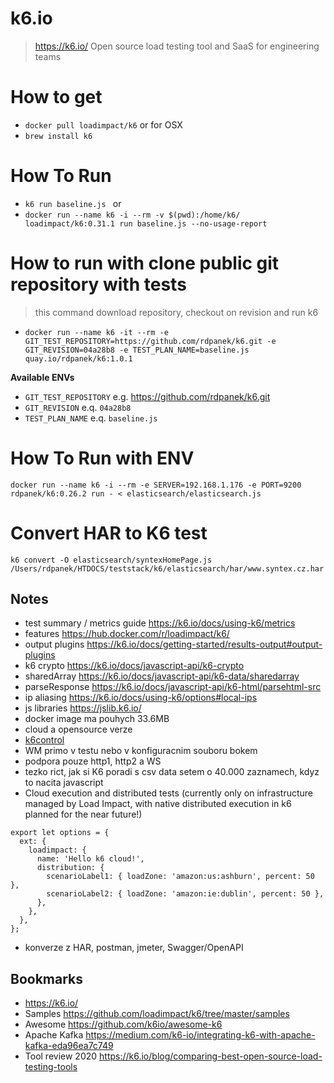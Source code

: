 # k6.io
> https://k6.io/ Open source load testing tool and SaaS for engineering teams


# How to get
- `docker pull loadimpact/k6` or for OSX
- `brew install k6`

# How To Run
- `k6 run baseline.js ` or
- `docker run --name k6 -i --rm -v $(pwd):/home/k6/ loadimpact/k6:0.31.1 run baseline.js --no-usage-report`

# How to run with clone public git repository with tests
> this command download repository, checkout on revision and run k6
- `docker run --name k6 -it --rm -e GIT_TEST_REPOSITORY=https://github.com/rdpanek/k6.git -e GIT_REVISION=04a28b8 -e TEST_PLAN_NAME=baseline.js quay.io/rdpanek/k6:1.0.1`

**Available ENVs**
- `GIT_TEST_REPOSITORY` e.g. https://github.com/rdpanek/k6.git
- `GIT_REVISION` e.q. `04a28b8`
- `TEST_PLAN_NAME` e.q. `baseline.js`

# How To Run with ENV
`docker run --name k6 -i --rm -e SERVER=192.168.1.176 -e PORT=9200 rdpanek/k6:0.26.2 run - < elasticsearch/elasticsearch.js`

# Convert HAR to K6 test
`k6 convert -O elasticsearch/syntexHomePage.js /Users/rdpanek/HTDOCS/teststack/k6/elasticsearch/har/www.syntex.cz.har`

## Notes

- test summary / metrics guide https://k6.io/docs/using-k6/metrics
- features https://hub.docker.com/r/loadimpact/k6/
- output plugins https://k6.io/docs/getting-started/results-output#output-plugins
- k6 crypto https://k6.io/docs/javascript-api/k6-crypto
- sharedArray https://k6.io/docs/javascript-api/k6-data/sharedarray
- parseResponse https://k6.io/docs/javascript-api/k6-html/parsehtml-src
- ip aliasing https://k6.io/docs/using-k6/options#local-ips
- js libraries https://jslib.k6.io/
- docker image ma pouhych 33.6MB
- cloud a opensource verze
- [k6control](https://k6.io/blog/building-a-ui-for-the-k6-load-testing-tool)
- WM primo v testu nebo v konfiguracnim souboru bokem
- podpora pouze http1, http2 a WS
- tezko rict, jak si K6 poradi s csv data setem o 40.000 zaznamech, kdyz to nacita javascript
- Cloud execution and distributed tests (currently only on infrastructure managed by Load Impact, with native distributed execution in k6 planned for the near future!)
```
export let options = {
  ext: {
    loadimpact: {
      name: 'Hello k6 cloud!',
      distribution: {
        scenarioLabel1: { loadZone: 'amazon:us:ashburn', percent: 50 },
        scenarioLabel2: { loadZone: 'amazon:ie:dublin', percent: 50 },
      },
    },
  },
};
```
- konverze z HAR, postman, jmeter, Swagger/OpenAPI

## Bookmarks
- https://k6.io/
- Samples https://github.com/loadimpact/k6/tree/master/samples
- Awesome https://github.com/k6io/awesome-k6
- Apache Kafka https://medium.com/k6-io/integrating-k6-with-apache-kafka-eda96ea7c749
- Tool review 2020 https://k6.io/blog/comparing-best-open-source-load-testing-tools